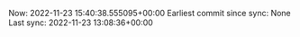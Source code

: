 Now: 2022-11-23 15:40:38.555095+00:00 Earliest commit since sync: None Last sync: 2022-11-23 13:08:36+00:00
